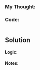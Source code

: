 # 


<br>

### My Thought: 


### Code: 
```java


```    


## Solution


#### Logic: 

#### Notes: 


